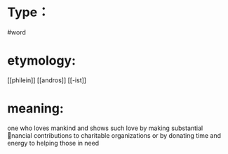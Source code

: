 # Type：
#word 
# etymology: 
[[philein]]
[[andros]]
[[-ist]]
# meaning: 
one who loves mankind and shows such love by making substantial nancial contributions to charitable organizations or by donating time and energy to helping those in need